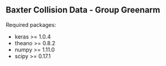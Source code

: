 ## Baxter Collision Data - Group Greenarm

Required packages:
 - keras >= 1.0.4
 - theano >= 0.8.2
 - numpy >= 1.11.0
 - scipy >= 0.17.1